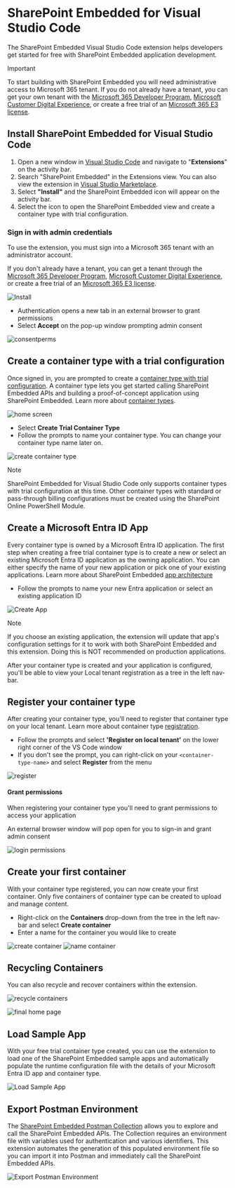 # SharePoint Embedded for Visual Studio Code

The SharePoint Embedded Visual Studio Code extension helps developers get started for free with SharePoint Embedded application development. 

> [!IMPORTANT]
> To start building with SharePoint Embedded you will need administrative access to Microsoft 365 tenant.
> If you do not already have a tenant, you can get your own tenant with the [Microsoft 365 Developer Program](https://developer.microsoft.com/microsoft-365/dev-program), [Microsoft Customer Digital Experience](https://cdx.transform.microsoft.com/), or create a free trial of an [Microsoft 365 E3 license](https://www.microsoft.com/microsoft-365/enterprise/microsoft365-plans-and-pricing).

## Install SharePoint Embedded for Visual Studio Code

1. Open a new window in [Visual Studio Code](https://code.visualstudio.com/) and navigate to "**Extensions**" on the activity bar.
1. Search "SharePoint Embedded" in the Extensions view. You can also view the extension in [Visual Studio Marketplace](https://marketplace.visualstudio.com/items?itemName=SharepointEmbedded.ms-sharepoint-embedded-vscode-extension).
1. Select **"Install"** and the SharePoint Embedded icon will appear on the activity bar.
1. Select the icon to open the SharePoint Embedded view and create a container type with trial configuration.

### Sign in with admin credentials

To use the extension, you must sign into a Microsoft 365 tenant with an administrator account.

If you don't already have a tenant, you can get a tenant through the [Microsoft 365 Developer Program](https://developer.microsoft.com/microsoft-365/dev-program), [Microsoft Customer Digital Experience](https://cdx.transform.microsoft.com/), or create a free trial of an [Microsoft 365 E3 license](https://www.microsoft.com/en-us/microsoft-365/enterprise/microsoft365-plans-and-pricing).

![Install](./readme-images/n2vsx-signin.png)

- Authentication opens a new tab in an external browser to grant permissions
- Select **Accept** on the pop-up window prompting admin consent
 
![consentperms](./readme-images/n3vsx-grant-admin-consent.png)

## Create a container type with a trial configuration

Once signed in, you are prompted to create a [container type with trial configuration](https://learn.microsoft.com/en-us/sharepoint/dev/embedded/concepts/app-concepts/containertypes#trial-use). A container type lets you get started calling SharePoint Embedded APIs and building a proof-of-concept application using SharePoint Embedded. Learn more about [container types](https://learn.microsoft.com/en-us/sharepoint/dev/embedded/concepts/app-concepts/containertypes).

![home screen](./readme-images/n4vsx-home-screen.png)

- Select **Create Trial Container Type**
- Follow the prompts to name your container type. You can change your container type name later on.

![create container type](./readme-images/n5a-name-ct.png)

> [!NOTE]
> SharePoint Embedded for Visual Studio Code only supports container types with trial configuration at this time. Other container types with standard or pass-through billing configurations must be created using the SharePoint Online PowerShell Module.

## Create a Microsoft Entra ID App

Every container type is owned by a Microsoft Entra ID application. The first step when creating a free trial container type is to create a new or select an existing Microsoft Entra ID application as the owning application. You can either specify the name of your new application or pick one of your existing applications. Learn more about SharePoint Embedded [app architecture]( https://learn.microsoft.com/en-us/sharepoint/dev/embedded/concepts/app-concepts/app-architecture)

- Follow the prompts to name your new Entra application or select an existing application ID

![Create App](./readme-images/n6aname-app.png)

> [!NOTE]
> If you choose an existing application, the extension will update that app's configuration settings for it to work with both SharePoint Embedded and this extension. Doing this is NOT recommended on production applications.

After your container type is created and your application is configured, you'll be able to view your Local tenant registration as a tree in the left nav-bar.

## Register your container type

After creating your container type, you'll need to register that container type on your local tenant. Learn more about container type [registration](https://learn.microsoft.com/en-us/sharepoint/dev/embedded/concepts/app-concepts/register-api-documentation).

- Follow the prompts and select **'Register on local tenant'** on the lower right corner of the VS Code window
- If you don't see the prompt, you can right-click on your `<container-type-name>` and select **Register** from the menu

![register](./readme-images/n7aregister-ct.png)

#### Grant permissions

When registering your container type you'll need to grant permissions to access your application

An external browser window will pop open for you to sign-in and grant admin consent

![login permissions](./readme-images/n9alogin-grant-permissions.png)

## Create your first container

With your container type registered, you can now create your first container. Only five containers of container type can be created to upload and manage content.

- Right-click on the **Containers** drop-down from the tree in the left nav-bar and select **Create container**
- Enter a name for the container you would like to create

![create container](./readme-images/n10acreate-container.png)
![name container](./readme-images/n11aname-first-cont.png)

## Recycling Containers

You can also recycle and recover containers within the extension.

![recycle containers](./readme-images/n12arecycle-cont.png)

![final home page](./readme-images/n13a-final-home-page.png)

## Load Sample App

With your free trial container type created, you can use the extension to load one of the SharePoint Embedded sample apps and automatically populate the runtime configuration file with the details of your Microsoft Entra ID app and container type.

![Load Sample App](./readme-images/n15vsxsa-c.png)

## Export Postman Environment

The [SharePoint Embedded Postman Collection](https://github.com/microsoft/SharePoint-Embedded-Samples/tree/main/Postman) allows you to explore and call the SharePoint Embedded APIs. The Collection requires an environment file with variables used for authentication and various identifiers. This extension automates the generation of this populated environment file so you can import it into Postman and immediately call the SharePoint Embedded APIs.

![Export Postman Environment](./readme-images/n14postman-c.png)

